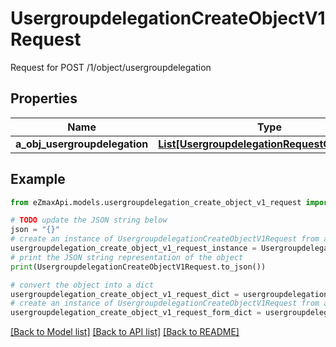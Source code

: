 # UsergroupdelegationCreateObjectV1Request

Request for POST /1/object/usergroupdelegation

## Properties

Name | Type | Description | Notes
------------ | ------------- | ------------- | -------------
**a_obj_usergroupdelegation** | [**List[UsergroupdelegationRequestCompound]**](UsergroupdelegationRequestCompound.md) |  | 

## Example

```python
from eZmaxApi.models.usergroupdelegation_create_object_v1_request import UsergroupdelegationCreateObjectV1Request

# TODO update the JSON string below
json = "{}"
# create an instance of UsergroupdelegationCreateObjectV1Request from a JSON string
usergroupdelegation_create_object_v1_request_instance = UsergroupdelegationCreateObjectV1Request.from_json(json)
# print the JSON string representation of the object
print(UsergroupdelegationCreateObjectV1Request.to_json())

# convert the object into a dict
usergroupdelegation_create_object_v1_request_dict = usergroupdelegation_create_object_v1_request_instance.to_dict()
# create an instance of UsergroupdelegationCreateObjectV1Request from a dict
usergroupdelegation_create_object_v1_request_form_dict = usergroupdelegation_create_object_v1_request.from_dict(usergroupdelegation_create_object_v1_request_dict)
```
[[Back to Model list]](../README.md#documentation-for-models) [[Back to API list]](../README.md#documentation-for-api-endpoints) [[Back to README]](../README.md)


